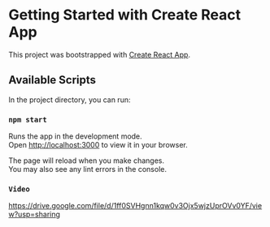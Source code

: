 # Getting Started with Create React App

This project was bootstrapped with [Create React App](https://github.com/facebook/create-react-app).

## Available Scripts

In the project directory, you can run:

### `npm start`

Runs the app in the development mode.\
Open [http://localhost:3000](http://localhost:3000) to view it in your browser.

The page will reload when you make changes.\
You may also see any lint errors in the console.

### `Video `

https://drive.google.com/file/d/1ff0SVHgnn1kqw0v3Ojx5wjzUprOVv0YF/view?usp=sharing

